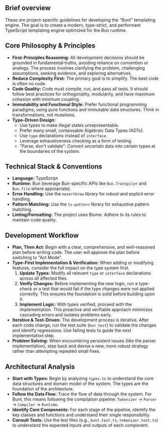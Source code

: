 ## Brief overview
These are project-specific guidelines for developing the "Bunt" templating engine. The goal is to create a modern, type-strict, and performant TypeScript templating engine optimized for the Bun runtime.

## Core Philosophy & Principles
- **First-Principles Reasoning:** All development decisions should be grounded in fundamental truths, avoiding reliance on convention or analogy. The process involves clarifying the problem, challenging assumptions, seeking evidence, and exploring alternatives.
- **Reduce Complexity First:** The primary goal is to simplify. The best code is often no code.
- **Code Quality:** Code must compile, run, and pass all tests. It should follow best practices for orthogonality, modularity, and have maximum cohesion with minimum coupling.
- **Immutability and Functional Style:** Prefer functional programming paradigms, using pure functions and immutable data structures. Think in transformations, not mutations.
- **Type-Driven Design:**
  - Use types to make illegal states unrepresentable.
  - Prefer many small, composable Algebraic Data Types (ADTs).
  - Use `type` declarations instead of `interface`.
  - Leverage exhaustiveness checking as a form of testing.
  - "Parse, don't validate": Convert uncertain data into certain types at the boundaries of the system.

## Technical Stack & Conventions
- **Language:** TypeScript
- **Runtime:** Bun (leverage Bun-specific APIs like `Bun.Transpiler` and `Bun.file` where appropriate).
- **Error Handling:** Use the `neverthrow` library for robust and explicit error handling.
- **Pattern Matching:** Use the `ts-pattern` library for exhaustive pattern matching.
- **Linting/Formatting:** The project uses Biome. Adhere to its rules to maintain code quality.

## Development Workflow
- **Plan, Then Act:** Begin with a clear, comprehensive, and well-reasoned plan before writing code. The user will approve the plan before switching to "Act Mode".
- **Type-First Implementation & Verification:** When adding or modifying features, consider the full impact on the type system first.
  1.  **Update Types:** Modify all relevant `type` or `interface` declarations across all affected files.
  2.  **Verify Changes:** Before implementing the new logic, run a type-check or a test that would fail if the type changes were not applied correctly. This ensures the foundation is solid before building upon it.
  3.  **Implement Logic:** With types verified, proceed with the implementation. This proactive and verifiable approach minimizes cascading errors and isolates problems early.
- **Iterative & Test-Driven:** The development process is iterative. After each code change, run the test suite (`bun test`) to validate the changes and identify regressions. Use failing tests to guide the next implementation step.
- **Problem Solving:** When encountering persistent issues (like the parser implementation), step back and devise a new, more robust strategy rather than attempting repeated small fixes.

## Architectural Analysis
- **Start with Types:** Begin by analyzing `types.ts` to understand the core data structures and domain model of the system. The types are the foundation of the architecture.
- **Follow the Data Flow:** Trace the flow of data through the system. For Bunt, this means following the compilation pipeline: `Tokenizer` -> `Parser` -> `Compiler` -> `Runtime`.
- **Identify Core Components:** For each stage of the pipeline, identify the key classes and functions and understand their single responsibility.
- **Consult Tests:** Use the test files (e.g., `bunt.test.ts`, `tokenizer.test.ts`) to understand the expected inputs and outputs of each component.
